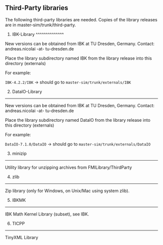 Third-Party libraries
---------------------

The following third-party libraries are needed.
Copies of the library releases are in master-sim/trunk/third-party.

1. IBK-Library
^^^^^^^^^^^^^^

New versions can be obtained from IBK at TU Dresden, Germany.
Contact: andreas.nicolai -at- tu-dresden.de

Place the library subdirectory named IBK from the library release 
into this directory (externals)

For example:

`IBK-4.2.2/IBK`  -> should go to `master-sim/trunk/externals/IBK`


2. DataIO-Library
-----------------

New versions can be obtained from IBK at TU Dresden, Germany.
Contact: andreas.nicolai -at- tu-dresden.de

Place the library subdirectory named DataIO from the library release 
into this directory (externals)

For example:

`DataIO-7.1.0/DataIO`  -> should go to `master-sim/trunk/externals/DataIO`


3. minizip
----------

Utility library for unzipping archives from FMILibrary/ThirdParty


4. zlib
-------

Zip library (only for Windows, on Unix/Mac using system zlib).

5. IBKMK
--------

IBK Math Kernel Library (subset), see IBK.

6. TICPP
--------

TinyXML Library





